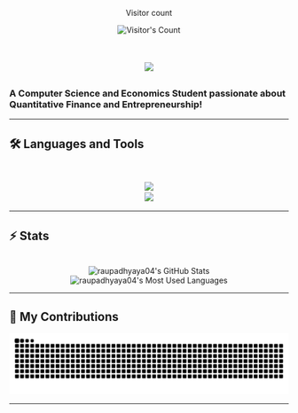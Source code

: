 <div align="center"> 
  <p>Visitor count</p>
  <img src="https://profile-counter.glitch.me/raupadhyaya04/count.svg" alt="Visitor's Count" />
</div>

<h1 align="center">
    <img src="https://readme-typing-svg.herokuapp.com/?font=Inter&size=48&center=true&vCenter=true&width=500&height=70&color=fcfdff&duration=4000&lines=Yo+yo+yo,+how+are+we?;My+name+is+Raj!;"/>
</h1>

### A Computer Science and Economics Student passionate about Quantitative Finance and Entrepreneurship!

<hr>

## 🛠️ Languages and Tools

<br>

<p align="center">
  <img src="https://skillicons.dev/icons?i=python,java,cpp,c,rust,matlab" /><br>
  <img src="https://skillicons.dev/icons?i=javascript,react,html,css" />
</p>

<hr>

## ⚡️ Stats

<br>

<div align=center>
  <img width=390 src="https://github-readme-stats.vercel.app/api?username=raupadhyaya04&theme=transparent&count_private=true&show_icons=true&rank_icon=github&locale=en" alt="raupadhyaya04's GitHub Stats" />
  <img width=325 src="https://github-readme-stats.vercel.app/api/top-langs?username=raupadhyaya04&theme=transparent&layout=donut&hide=css&langs_count=8&border_radius=10&show_icons=true&locale=en" alt="raupadhyaya04's Most Used Languages" />
</div>

<hr>

## 🐍 My Contributions

<div align="center">
  <picture>
    <source media="(prefers-color-scheme: dark)" srcset="https://raw.githubusercontent.com/raupadhyaya04/raupadhyaya04/output/github-contribution-grid-snake-dark.svg" />
    <source media="(prefers-color-scheme: light)" srcset="https://raw.githubusercontent.com/raupadhyaya04/raupadhyaya04/output/github-contribution-grid-snake.svg" />
    <img alt="github-snake" src="https://raw.githubusercontent.com/raupadhyaya04/raupadhyaya04/output/github-contribution-grid-snake.svg" />
  </picture>
</div>

<hr>

<!--
**raupadhyaya04/raupadhyaya04** is a ✨ _special_ ✨ repository because its `README.md` (this file) appears on your GitHub profile.

Here are some ideas to get you started:

- 🔭 I’m currently working on ...
- 🌱 I’m currently learning ...
- 👯 I’m looking to collaborate on ...
- 🤔 I’m looking for help with ...
- 💬 Ask me about ...
- 📫 How to reach me: ...
- 😄 Pronouns: ...
- ⚡ Fun fact: ...
-->
